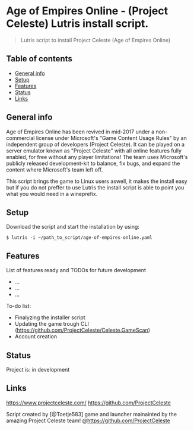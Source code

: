 # Age of Empires Online - (Project Celeste) Lutris install script.

>  Lutris script to install Project Celeste (Age of Empires Online)

## Table of contents
* [General info](#general-info)
* [Setup](#setup)
* [Features](#features)
* [Status](#status)
* [Links](#links)

## General info
Age of Empires Online has been revived in mid-2017 under a non-commercial license under Microsoft's "Game Content Usage Rules" by an independent group of developers (Project Celeste). It can be played on a server emulator known as "Project Celeste" with all online features fully enabled, for free without any player limitations!
The team uses Microsoft's publicly released development-kit to balance, fix bugs, and expand the content where Microsoft's team left off.

This script brings the game to Linux users aswell, it makes the install easy but if you do not preffer to use Lutris the install script is able to point you what you would need in a wineprefix.

## Setup

Download the script and start the installation by using:
```
$ lutris -i ~/path_to_script/age-of-empires-online.yaml
```
## Features
List of features ready and TODOs for future development
* ...
* ...
* ...

To-do list:
* Finalyzing the installer script
* Updating the game trough CLI (https://github.com/ProjectCeleste/Celeste.GameScan)
* Account creation

## Status
Project is: in development

## Links

https://www.projectceleste.com/
https://github.com/ProjectCeleste

Script created by [@Toetje583] game and launcher mainainted by the amazing Project Celeste team! @https://github.com/ProjectCeleste
